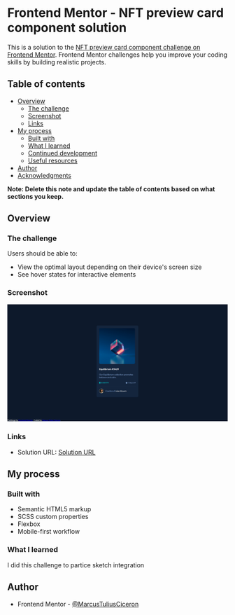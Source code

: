 # Frontend Mentor - NFT preview card component solution

This is a solution to the [NFT preview card component challenge on Frontend Mentor](https://www.frontendmentor.io/challenges/nft-preview-card-component-SbdUL_w0U). Frontend Mentor challenges help you improve your coding skills by building realistic projects. 

## Table of contents

- [Overview](#overview)
  - [The challenge](#the-challenge)
  - [Screenshot](#screenshot)
  - [Links](#links)
- [My process](#my-process)
  - [Built with](#built-with)
  - [What I learned](#what-i-learned)
  - [Continued development](#continued-development)
  - [Useful resources](#useful-resources)
- [Author](#author)
- [Acknowledgments](#acknowledgments)

**Note: Delete this note and update the table of contents based on what sections you keep.**

## Overview

### The challenge

Users should be able to:

- View the optimal layout depending on their device's screen size
- See hover states for interactive elements

### Screenshot

![](./ksnip_20220319-124114.png)

### Links

- Solution URL: [Solution URL](https://marcustuliusciceron.github.io/NFT-preview-card-component-challenge-hub/)

## My process

### Built with

- Semantic HTML5 markup
- SCSS custom properties
- Flexbox
- Mobile-first workflow

### What I learned

I did this challenge to partice sketch integration

## Author

- Frontend Mentor - [@MarcusTuliusCiceron](https://www.frontendmentor.io/profile/MarcusTuliusCiceron)

